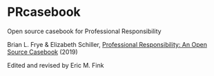 # PRcasebook

Open source casebook for Professional Responsibility

Brian L. Frye & Elizabeth Schiller, [Professional Responsibility: An Open Source Casebook](https://papers.ssrn.com/sol3/papers.cfm?abstract_id=3367936) (2019)

Edited and revised by Eric M. Fink

